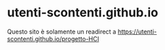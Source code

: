 # utenti-scontenti.github.io

Questo sito è solamente un readirect a https://utenti-scontenti.github.io/progetto-HCI
